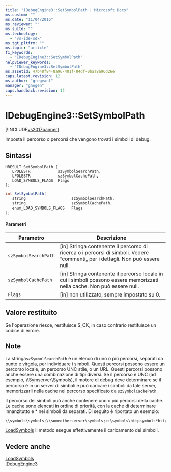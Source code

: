 ```yaml
---
title: "IDebugEngine3::SetSymbolPath | Microsoft Docs"
ms.custom: ""
ms.date: "11/04/2016"
ms.reviewer: ""
ms.suite: ""
ms.technology: 
  - "vs-ide-sdk"
ms.tgt_pltfrm: ""
ms.topic: "article"
f1_keywords: 
  - "IDebugEngine3::SetSymbolPath"
helpviewer_keywords: 
  - "IDebugEngine3::SetSymbolPath"
ms.assetid: 47b48f84-8a96-401f-84df-0baa8a96d26e
caps.latest.revision: 12
ms.author: "gregvanl"
manager: "ghogen"
caps.handback.revision: 12
---
```

# IDebugEngine3::SetSymbolPath
[!INCLUDE[vs2017banner](../../../code-quality/includes/vs2017banner.md)]

Imposta il percorso o percorsi che vengono trovati i simboli di debug.  
  
## Sintassi  
  
```cpp#  
HRESULT SetSymbolPath (  
   LPOLESTR            szSymbolSearchPath,  
   LPOLESTR            szSymbolCachePath,  
   LOAD_SYMBOLS_FLAGS  Flags  
);  
```  
  
```c#  
int SetSymbolPath(  
   string                    szSymbolSearchPath,   
   string                    szSymbolCachePath,   
   enum_LOAD_SYMBOLS_FLAGS   Flags  
);  
```  
  
#### Parametri  
  
|Parametro|Descrizione|  
|---------------|-----------------|  
|`szSymbolSearchPath`|\[in\]  Stringa contenente il percorso di ricerca o i percorsi di simboli.  Vedere “commenti„ per i dettagli.  Non può essere null.|  
|`szSymbolCachePath`|\[in\]  Stringa contenente il percorso locale in cui i simboli possono essere memorizzati nella cache.  Non può essere null.|  
|`Flags`|\[in\]  non utilizzato; sempre impostato su 0.|  
  
## Valore restituito  
 Se l'operazione riesce, restituisce S\_OK, in caso contrario restituisce un codice di errore.  
  
## Note  
 La stringa`szSymbolSearchPath` è un elenco di uno o più percorsi, separati da punto e virgola, per individuare i simboli.  Questi percorsi possono essere un percorso locale, un percorso UNC stile, o un URL.  Questi percorsi possono anche essere una combinazione di tipi diversi.  Se il percorso è UNC \(ad esempio, \\\\Symserver\\Symbols\), il motore di debug deve determinare se il percorso è in un server di simboli e può caricare i simboli da tale server, memorizzarli nella cache nel percorso specificato da `szSymbolCachePath`.  
  
 Il percorso dei simboli può anche contenere uno o più percorsi della cache.  Le cache sono elencati in ordine di priorità, con la cache di determinare innanzitutto e \* nei simboli da separati.  Di seguito è riportato un esempio:  
  
```  
\\symbols\symbols;\\someotherserver\symbols;c:\symbols\httpsymbols*http://msdl.microsoft.com  
```  
  
 [LoadSymbols](../../../extensibility/debugger/reference/idebugengine3-loadsymbols.md) Il metodo esegue effettivamente il caricamento dei simboli.  
  
## Vedere anche  
 [LoadSymbols](../../../extensibility/debugger/reference/idebugengine3-loadsymbols.md)   
 [IDebugEngine3](../../../extensibility/debugger/reference/idebugengine3.md)